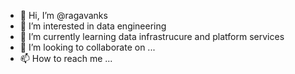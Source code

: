 - 👋 Hi, I’m @ragavanks
- 👀 I’m interested in data engineering
- 🌱 I’m currently learning data infrastrucure and platform services
- 💞️ I’m looking to collaborate on ...
- 📫 How to reach me ...

<!---
ragavanks/ragavanks is a ✨ special ✨ repository because its `README.md` (this file) appears on your GitHub profile.
You can click the Preview link to take a look at your changes.
--->
